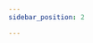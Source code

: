 ```yaml
---
sidebar_position: 2

---
```

<!-- 
# 开发Vscode语法插件

## 背景
由于我们每次开发中需要存在大量的公共代码。例如：在实际开发中，每次创建一个新的组件都需要先申明以下一堆**模版代码**。


```typescript
import React from 'react';
import { Select } from 'antd';

import { useFetch } from '@/hooks';

type TDouble = {
}

const Double: React.FC<TDouble> = (props) => {
 return <React.Fragment></React.Fragment>
}
export default Double
```
很快地，有人会质疑为什么需要用使用生成这些代码块呢，用复制粘贴不能解决吗？

> **为什么不用复制粘贴😂  **
> 
> 虽然复制粘贴是屠龙宝技，但是不能解决我在生成模版代码的时候需要**根据文件名生成不同的组件名代码**，也不能在生成代码后**将光标快速定位需要的地方**

## 创建一个插件
**安装全局依赖**
```zsh
npm install -g yo                // 可以快速创建模版代码
npm install -g generator-code    // 安装vscode的模版
```
运行 `yo code` 即可初始化一个开发插件的模版  

**运行插件**  
在 `vscode`商城中下载 `javascript debugger`  
然后点击运行->启动调试，第一个插件就这样创建好了

## 开发Vscode代码片段插件
### 跳格符
可以通过跳格符控制我们的光标位置。从${1}-${999}…,${0}代表是最后一个光标停留的位置。例${0}、${1}、${2}
 控制光标的位置使用tab按键，
### 占位字符
可以使光标停留的位置有一个默认的字符，例${1:first}
### 使用选项
可以将站位字符以选项的方式展示出来，给予选择。例${2|string,number,boolean}
### 使用变量
$name 或者 ${name:default}, 可以插入一个变量。未设置变量的时候，将插入默认值或者空字符串，以下是一些存在的变量。
* 当前选中的词、行、行数。例 TM_SELECTED_TEXT 当前行
* 当前的文件名、文件路径。例 TM_FILENAME 当前 文件名
* 当前的时间，年月日、时分秒
* 随机值 附:变量的官方文档
## 发布插件
登陆[Azure DevOps](https://azure.microsoft.com/zh-cn/products/devops/)，创建 azure 用户，创建用户组。

安装全局依赖
```zsh
npm install -g vsce
```
发布插件
```zsh
vsce publish
```
打包插件
```zsh
vsce package
```
 
## 总结
最后推广一下我的两个插件:
* react-hooks(typescript环境下) 自动补全插件: [react-hooks-snippet/typescript](https://marketplace.visualstudio.com/items?itemName=op-chen.react-hooks-snippet)
* js 函数快速生成注释模版插件(待完善中...): [auto comment](https://marketplace.visualstudio.com/items?itemName=op-chen.auto-comment) -->